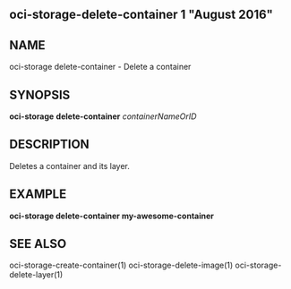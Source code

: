 ## oci-storage-delete-container 1 "August 2016"

## NAME
oci-storage delete-container - Delete a container

## SYNOPSIS
**oci-storage** **delete-container** *containerNameOrID*

## DESCRIPTION
Deletes a container and its layer.

## EXAMPLE
**oci-storage delete-container my-awesome-container**

## SEE ALSO
oci-storage-create-container(1)
oci-storage-delete-image(1)
oci-storage-delete-layer(1)
